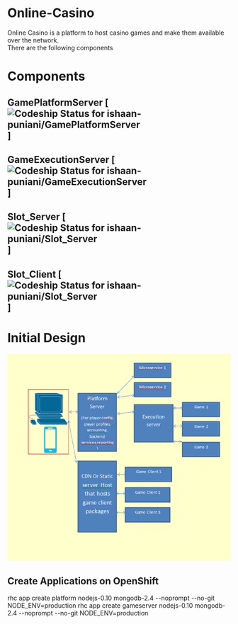 # Online-Casino
Online Casino is a platform to host casino games and make them available over the network.  
There are the following components 

# Components
## GamePlatformServer [ ![Codeship Status for ishaan-puniani/GamePlatformServer](https://codeship.com/projects/f1ba8260-c8f9-0133-330b-5ee1f71ea423/status?branch=master)]
## GameExecutionServer [ ![Codeship Status for ishaan-puniani/GameExecutionServer](https://codeship.com/projects/5c27aa00-c9a8-0133-7196-6262fcd1b2c0/status?branch=master)]
## Slot_Server [ ![Codeship Status for ishaan-puniani/Slot_Server](https://codeship.com/projects/794088b0-c824-0133-6a7a-4ac43df0202f/status?branch=master)]
## Slot_Client [ ![Codeship Status for ishaan-puniani/Slot_Server](https://codeship.com/projects/a1faeed0-c8ec-0133-9841-06c431dd0dcf/status?branch=master)]

# Initial Design
![Initial Design](./InitialDesign.png?raw=true "Initial Design")



## Create Applications on OpenShift
rhc app create platform nodejs-0.10 mongodb-2.4 --noprompt --no-git NODE_ENV=production
rhc app create gameserver nodejs-0.10 mongodb-2.4 --noprompt --no-git NODE_ENV=production
